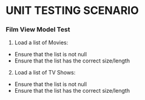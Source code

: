 # UNIT TESTING SCENARIO

### Film View Model Test

1. Load a list of Movies:
* Ensure that the list is not null
* Ensure that the list has the correct size/length

2. Load a list of TV Shows:
* Ensure that the list is not null
* Ensure that the list has the correct size/length